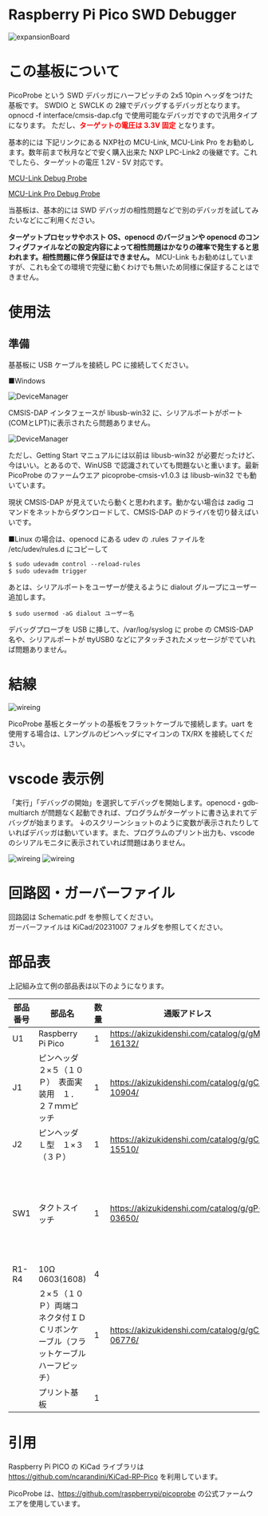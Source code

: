 
# Raspberry Pi Pico SWD Debugger

![expansionBoard](./Material/PicoProbe-SWD01.jpg)


# この基板について

PicoProbe という SWD デバッガにハーフピッチの 2x5 10pin ヘッダをつけた基板です。
SWDIO と SWCLK の 2線でデバッグするデバッガとなります。 opnocd -f interface/cmsis-dap.cfg で使用可能なデバッガですので汎用タイプになります。
ただし、<font color="red"><b>ターゲットの電圧は 3.3V 固定</b></font> となります。

基本的には 下記リンクにある NXP社の MCU-Link, MCU-Link Pro をお勧めします。数年前まで秋月などで安く購入出来た NXP LPC-Link2 の後継です。これでしたら、ターゲットの電圧 1.2V - 5V 対応です。


 [MCU-Link Debug Probe](https://www.nxp.jp/design/software/development-software/mcuxpresso-software-and-tools-/mcu-link-debug-probe:MCU-LINK)

[MCU-Link Pro Debug Probe](https://www.nxp.jp/design/software/development-software/mcuxpresso-software-and-tools-/mcu-link-pro-debug-probe:MCU-LINK-PRO)

当基板は、基本的には SWD デバッガの相性問題などで別のデバッガを試してみたいなどにご利用ください。

<b>ターゲットプロセッサやホスト OS、openocd のバージョンや openocd のコンフィグファイルなどの設定内容によって相性問題はかなりの確率で発生すると思われます。相性問題に伴う保証はできません。</b> MCU-Link もお勧めはしていますが、これも全ての環境で完璧に動くわけでも無いため同様に保証することはできません。

# 使用法

## 準備
基基板に USB ケーブルを接続し PC に接続してください。

■Windows 

![DeviceManager](./Material/PicoProbe-deviceManager.png)

CMSIS-DAP インタフェースが libusb-win32 に、シリアルポートがポート(COMとLPT)に表示されたら問題ありません。

![DeviceManager](./Material/picoProbe-devicetype.png)

ただし、Getting Start マニュアルには以前は libusb-win32 が必要だったけど、今はいい。とあるので、WinUSB で認識されていても問題ないと重います。最新 PicoProbe のファームウエア picoprobe-cmsis-v1.0.3 は libusb-win32 でも動いています。

現状 CMSIS-DAP が見えていたら動くと思われます。動かない場合は zadig コマンドをネットからダウンロードして、CMSIS-DAP のドライバを切り替えばいいです。

■Linux の場合は、openocd にある udev の .rules ファイルを /etc/udev/rules.d にコピーして
```
$ sudo udevadm control --reload-rules
$ sudo udevadm trigger
```

あとは、シリアルポートをユーザーが使えるように dialout グループにユーザー追加します。
```
$ sudo usermod -aG dialout ユーザー名
```

デバッグプローブを USB に挿して、/var/log/syslog に probe の CMSIS-DAP 名や、シリアルポートが ttyUSB0 などにアタッチされたメッセージがでていれば問題ありません。

# 結線

![wireing](./Material/picoProbe-waireing.jpg)

PicoProbe 基板とターゲットの基板をフラットケーブルで接続します。uart を使用する場合は、Lアングルのピンヘッダにマイコンの TX/RX を接続してください。

# vscode 表示例

「実行」「デバッグの開始」を選択してデバッグを開始します。openocd・gdb-multiarch が問題なく起動できれば、プログラムがターゲットに書き込まれてデバッグが始まります。
↓のスクリーンショットのように変数が表示されたりしていればデバッガは動いています。また、プログラムのプリント出力も、vscode のシリアルモニタに表示されていれば問題はありません。

![wireing](./Material/vscode01.png)
![wireing](./Material/vscode02.png)


# 回路図・ガーバーファイル
回路図は Schematic.pdf を参照してください。  
ガーバーファイルは KiCad/20231007 フォルダを参照してください。

# 部品表

上記組み立て例の部品表は以下のようになります。

|部品番号|部品名|数量|通販アドレス|備考|
|---|---|---|---|---|
|U1|Raspberry Pi Pico|1|https://akizukidenshi.com/catalog/g/gM-16132/||
|J1|ピンヘッダ　２×５（１０Ｐ）　表面実装用　１．２７ｍｍピッチ|1|https://akizukidenshi.com/catalog/g/gC-10904/||
|J2|ピンヘッダ　Ｌ型　１×３　（３Ｐ）|1|https://akizukidenshi.com/catalog/g/gC-15510/||
|SW1|タクトスイッチ|1|https://akizukidenshi.com/catalog/g/gP-03650/|リンクは黄色の例|
|R1-R4|10Ω 0603(1608)|4|||
||２×５（１０Ｐ）両端コネクタ付ＩＤＣリボンケーブル（フラットケーブル　ハーフピッチ）|1|https://akizukidenshi.com/catalog/g/gC-06776/|||
||プリント基板|1||||

# 引用
Raspberry Pi PICO の KiCad ライブラリは https://github.com/ncarandini/KiCad-RP-Pico を利用しています。

PicoProbe は、https://github.com/raspberrypi/picoprobe の公式ファームウエアを使用しています。

